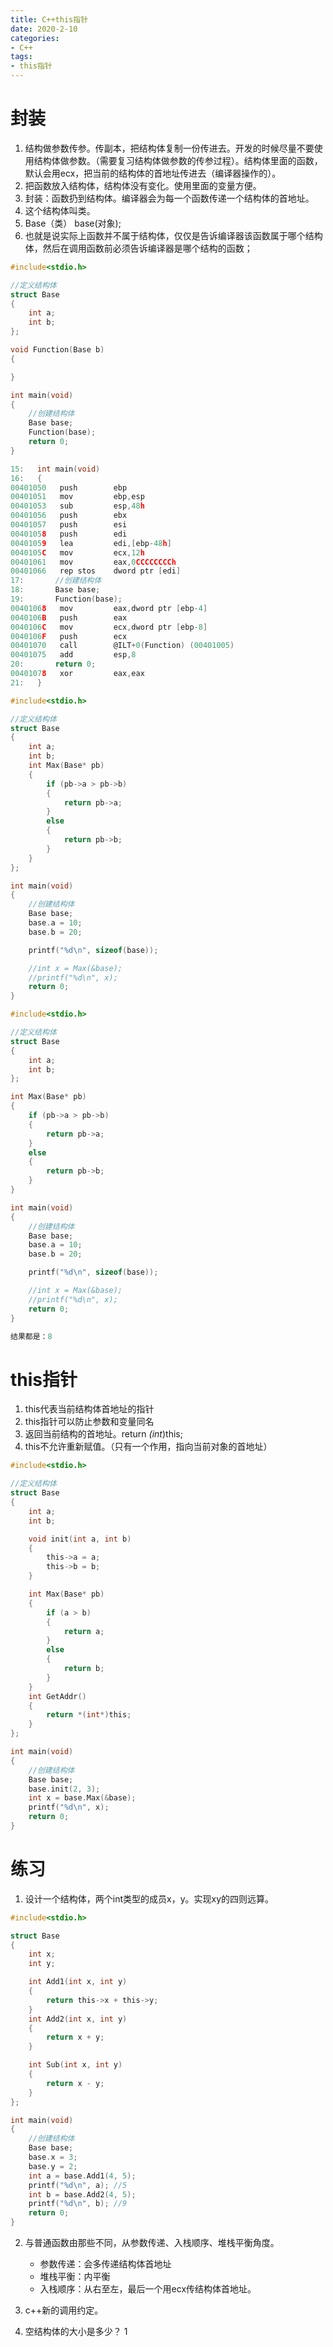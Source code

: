 ```yaml
---
title: C++this指针
date: 2020-2-10
categories: 
- C++
tags: 
- this指针
---
```


# 封装
1. 结构做参数传参。传副本，把结构体复制一份传进去。开发的时候尽量不要使用结构体做参数。（需要复习结构体做参数的传参过程）。结构体里面的函数，默认会用ecx，把当前的结构体的首地址传进去（编译器操作的）。
2. 把函数放入结构体，结构体没有变化。使用里面的变量方便。
3. 封装：函数扔到结构体。编译器会为每一个函数传递一个结构体的首地址。
4. 这个结构体叫类。
5. Base（类） base(对象);
6. 也就是说实际上函数并不属于结构体，仅仅是告诉编译器该函数属于哪个结构体，然后在调用函数前必须告诉编译器是哪个结构的函数；

```c
#include<stdio.h>

//定义结构体
struct Base
{
	int a;
	int b;
};

void Function(Base b)
{

}

int main(void)
{
	//创建结构体
	Base base;
	Function(base);
	return 0;
}

15:   int main(void)
16:   {
00401050   push        ebp
00401051   mov         ebp,esp
00401053   sub         esp,48h
00401056   push        ebx
00401057   push        esi
00401058   push        edi
00401059   lea         edi,[ebp-48h]
0040105C   mov         ecx,12h
00401061   mov         eax,0CCCCCCCCh
00401066   rep stos    dword ptr [edi]
17:       //创建结构体
18:       Base base;
19:       Function(base);
00401068   mov         eax,dword ptr [ebp-4]
0040106B   push        eax
0040106C   mov         ecx,dword ptr [ebp-8]
0040106F   push        ecx
00401070   call        @ILT+0(Function) (00401005)
00401075   add         esp,8
20:       return 0;
00401078   xor         eax,eax
21:   }
```

```c
#include<stdio.h>

//定义结构体
struct Base
{
	int a;
	int b;
	int Max(Base* pb)
	{
		if (pb->a > pb->b)
		{
			return pb->a;
		}
		else
		{
			return pb->b;
		}
	}
};

int main(void)
{
	//创建结构体
	Base base;
	base.a = 10;
	base.b = 20;

	printf("%d\n", sizeof(base));

	//int x = Max(&base);
	//printf("%d\n", x);
	return 0;
}

#include<stdio.h>

//定义结构体
struct Base
{
	int a;
	int b;
};

int Max(Base* pb)
{
	if (pb->a > pb->b)
	{
		return pb->a;
	}
	else
	{
		return pb->b;
	}
}

int main(void)
{
	//创建结构体
	Base base;
	base.a = 10;
	base.b = 20;

	printf("%d\n", sizeof(base));

	//int x = Max(&base);
	//printf("%d\n", x);
	return 0;
}

结果都是：8

```

# this指针
1. this代表当前结构体首地址的指针
2. this指针可以防止参数和变量同名
3. 返回当前结构的首地址。return *(int*)this;
4. this不允许重新赋值。（只有一个作用，指向当前对象的首地址）


```c
#include<stdio.h>

//定义结构体
struct Base
{
	int a;
	int b;

	void init(int a, int b)
	{
		this->a = a;
		this->b = b;
	}

	int Max(Base* pb)
	{
		if (a > b)
		{
			return a;
		}
		else
		{
			return b;
		}
	}
    int GetAddr()
    {
        return *(int*)this;
    }
};

int main(void)
{
	//创建结构体
	Base base;
	base.init(2, 3);
	int x = base.Max(&base);
	printf("%d\n", x);
	return 0;
}
```

# 练习
1. 设计一个结构体，两个int类型的成员x，y。实现xy的四则远算。

```c
#include<stdio.h>

struct Base
{
	int x;
	int y;

	int Add1(int x, int y)
	{
		return this->x + this->y;
	}
	int Add2(int x, int y)
	{
		return x + y;
	}

	int Sub(int x, int y)
	{
		return x - y;
	}
};

int main(void)
{
	//创建结构体
	Base base;
	base.x = 3;
	base.y = 2;
	int a = base.Add1(4, 5);
	printf("%d\n", a); //5
	int b = base.Add2(4, 5);
	printf("%d\n", b); //9
	return 0;
}
```

2. 与普通函数由那些不同，从参数传递、入栈顺序、堆栈平衡角度。

    - 参数传递：会多传递结构体首地址
    - 堆栈平衡：内平衡
    - 入栈顺序：从右至左，最后一个用ecx传结构体首地址。
3. c++新的调用约定。
4. 空结构体的大小是多少？   1